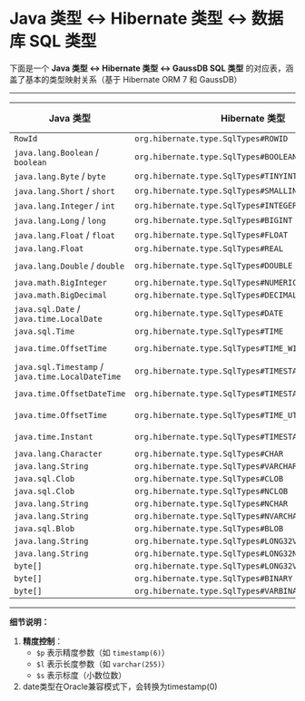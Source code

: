 # Java 类型 ↔ Hibernate 类型 ↔ 数据库 SQL 类型

下面是一个 **Java 类型 ↔ Hibernate 类型 ↔ GaussDB SQL 类型** 的对应表，涵盖了基本的类型映射关系（基于 Hibernate ORM 7 和
GaussDB）

---

| Java 类型                                          | Hibernate 类型                                          | GaussDB SQL 类型                 |
|--------------------------------------------------|-------------------------------------------------------|--------------------------------|
| `RowId`                                          | `org.hibernate.type.SqlTypes#ROWID`                   | `rowid`                        |
| `java.lang.Boolean` / `boolean`                  | `org.hibernate.type.SqlTypes#BOOLEAN`                 | `boolean`                      |
| `java.lang.Byte` / `byte`                        | `org.hibernate.type.SqlTypes#TINYINT`                 | `tinyint`                      |
| `java.lang.Short` / `short`                      | `org.hibernate.type.SqlTypes#SMALLINT`                | `smallint`                     |
| `java.lang.Integer` / `int`                      | `org.hibernate.type.SqlTypes#INTEGER`                 | `integer`                      |
| `java.lang.Long` / `long`                        | `org.hibernate.type.SqlTypes#BIGINT`                  | `bigint`                       |
| `java.lang.Float` / `float`                      | `org.hibernate.type.SqlTypes#FLOAT`                   | `float($p)`                    |
| `java.lang.Float`                                | `org.hibernate.type.SqlTypes#REAL`                    | `real`                         |
| `java.lang.Double` / `double`                    | `org.hibernate.type.SqlTypes#DOUBLE`                  | `double precision`             |
| `java.math.BigInteger`                           | `org.hibernate.type.SqlTypes#NUMERIC`                 | `numeric($p,$s)`               |
| `java.math.BigDecimal`                           | `org.hibernate.type.SqlTypes#DECIMAL`                 | `decimal($p,$s)`               |
| `java.sql.Date` / `java.time.LocalDate`          | `org.hibernate.type.SqlTypes#DATE`                    | `date`/ `timestamp(0) `        |
| `java.sql.Time`                                  | `org.hibernate.type.SqlTypes#TIME`                    | `time($p)`                     |
| `java.time.OffsetTime`                           | `org.hibernate.type.SqlTypes#TIME_WITH_TIMEZONE`      | `time($p) with time zone`      |
| `java.sql.Timestamp` / `java.time.LocalDateTime` | `org.hibernate.type.SqlTypes#TIMESTAMP`               | `timestamp($p)`                |
| `java.time.OffsetDateTime`                       | `org.hibernate.type.SqlTypes#TIMESTAMP_WITH_TIMEZONE` | `timestamp($p) with time zone` |
| `java.time.OffsetTime`                           | `org.hibernate.type.SqlTypes#TIME_UTC`                | `time($p) with time zone`      |
| `java.time.Instant`                              | `org.hibernate.type.SqlTypes#TIMESTAMP_UTC`           | `timestamp($p) with time zone` |
| `java.lang.Character`                            | `org.hibernate.type.SqlTypes#CHAR`                    | `char($l)`                     |
| `java.lang.String`                               | `org.hibernate.type.SqlTypes#VARCHAR`                 | `varchar($l)`                  |
| `java.sql.Clob`                                  | `org.hibernate.type.SqlTypes#CLOB`                    | `clob`                         |
| `java.sql.Clob`                                  | `org.hibernate.type.SqlTypes#NCLOB`                   | `clob`                         |
| `java.lang.String`                               | `org.hibernate.type.SqlTypes#NCHAR`                   | `char($l)`                     |
| `java.lang.String`                               | `org.hibernate.type.SqlTypes#NVARCHAR`                | `varchar($l)`                  |
| `java.sql.Blob`                                  | `org.hibernate.type.SqlTypes#BLOB`                    | `blob`                         |
| `java.lang.String`                               | `org.hibernate.type.SqlTypes#LONG32VARCHAR`           | `text`                         |
| `java.lang.String`                               | `org.hibernate.type.SqlTypes#LONG32NVARCHAR`          | `text`                         |
| `byte[]`                                         | `org.hibernate.type.SqlTypes#LONG32VARBINARY`         | `bytea`                        |
| `byte[]`                                         | `org.hibernate.type.SqlTypes#BINARY`                  | `bytea`                        |
| `byte[]`                                         | `org.hibernate.type.SqlTypes#VARBINARY`               | `bytea`                        |

---

**细节说明：**

1. **精度控制**：
    - `$p` 表示精度参数（如 `timestamp(6)`）
    - `$l` 表示长度参数（如 `varchar(255)`）
    - `$s` 表示标度（小数位数）
2. date类型在Oracle兼容模式下，会转换为timestamp(0)